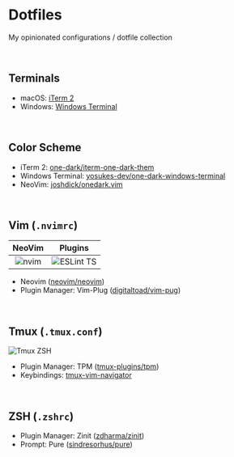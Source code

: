 # Dotfiles
My opinionated configurations / dotfile collection

<br/>

## Terminals
+ macOS: [iTerm 2](https://github.com/gnachman/iTerm2)
+ Windows: [Windows Terminal](https://github.com/microsoft/terminal)

<br/>

## Color Scheme
+ iTerm 2: [one-dark/iterm-one-dark-them](https://github.com/one-dark/iterm-one-dark-theme)
+ Windows Terminal: [yosukes-dev/one-dark-windows-terminal](https://github.com/yosukes-dev/one-dark-windows-terminal)
+ NeoVim: [joshdick/onedark.vim](https://github.com/joshdick/onedark.vim)

<br/>

## Vim (`.nvimrc`)
NeoVim                     |Plugins
:-------------------------:|:-------------------------:
![nvim](https://user-images.githubusercontent.com/21199796/137209162-864ab137-3efd-4457-ade0-838e7cba761a.png)  |  ![ESLint TS](https://user-images.githubusercontent.com/21199796/137209295-2cca17ba-dc55-43e8-985c-a9e5035851de.png)

+ Neovim ([neovim/neovim](https://github.com/neovim/neovim))
+ Plugin Manager: Vim-Plug ([digitaltoad/vim-pug](https://github.com/digitaltoad/vim-pug))

<br/>

## Tmux (`.tmux.conf`)
![Tmux ZSH](https://user-images.githubusercontent.com/21199796/137209241-6c7b7b2e-c7a7-4d4b-981e-43910974ee15.png)
+ Plugin Manager: TPM ([tmux-plugins/tpm](https://github.com/tmux-plugins/tpm))
+ Keybindings: [tmux-vim-navigator](https://github.com/christoomey/vim-tmux-navigator)

<br/>

## ZSH (`.zshrc`)
+ Plugin Manager: Zinit ([zdharma/zinit](https://github.com/zdharma/zinit))
+ Prompt: Pure ([sindresorhus/pure](https://github.com/sindresorhus/pure))
